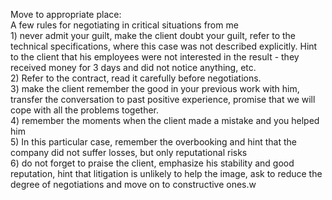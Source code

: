 Move to appropriate place:  
A few rules for negotiating in critical situations from me  
1\) never admit your guilt, make the client doubt your guilt, refer to the technical specifications, where this case was not described explicitly. Hint to the client that his employees were not interested in the result \- they received money for 3 days and did not notice anything, etc.  
2\) Refer to the contract, read it carefully before negotiations.  
3\) make the client remember the good in your previous work with him, transfer the conversation to past positive experience, promise that we will cope with all the problems together.  
4\) remember the moments when the client made a mistake and you helped him  
5\) In this particular case, remember the overbooking and hint that the company did not suffer losses, but only reputational risks  
6\) do not forget to praise the client, emphasize his stability and good reputation, hint that litigation is unlikely to help the image, ask to reduce the degree of negotiations and move on to constructive ones.w